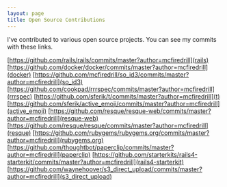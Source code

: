 ```yaml
---
layout: page
title: Open Source Contributions
---
```


I've contributed to various open source projects. You can see my commits with
these links.

[https://github.com/rails/rails/commits/master?author=mcfiredrill](rails)
[https://github.com/docker/docker/commits/master?author=mcfiredrill](docker)
[https://github.com/mcfiredrill/so_id3/commits/master?author=mcfiredrill](so_id3)
[https://github.com/cookpad/rrrspec/commits/master?author=mcfiredrill](rrrspec)
[https://github.com/sferik/t/commits/master?author=mcfiredrill](t)
[https://github.com/sferik/active_emoji/commits/master?author=mcfiredrill](active_emoji)
[https://github.com/resque/resque-web/commits/master?author=mcfiredrill](resque-web)
[https://github.com/resque/resque/commits/master?author=mcfiredrill](resque)
[https://github.com/rubygems/rubygems.org/commits/master?author=mcfiredrill](rubygems.org)
[https://github.com/thoughtbot/paperclip/commits/master?author=mcfiredrill](paperclip)
[https://github.com/starterkits/rails4-starterkit/commits/master?author=mcfiredrill](rails4-starterkit)
[https://github.com/waynehoover/s3_direct_upload/commits/master?author=mcfiredrill](s3_direct_upload)
